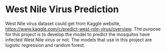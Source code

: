 # West Nile Virus Prediction

West Nile virus dataset could get from Kaggle website, https://www.kaggle.com/c/predict-west-nile-virus/overview. The purpose for this project is to develop the model to predict the mosquitos have infected West Nile virus or not. The models that use in this project are logistic regression and random forest.
